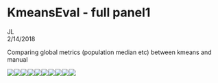 # KmeansEval - full panel1
JL  
2/14/2018  

Comparing global metrics (population median etc) between kmeans and manual






![](KmeansLSEval_files/figure-html/unnamed-chunk-2-1.png)<!-- -->![](KmeansLSEval_files/figure-html/unnamed-chunk-2-2.png)<!-- -->![](KmeansLSEval_files/figure-html/unnamed-chunk-2-3.png)<!-- -->![](KmeansLSEval_files/figure-html/unnamed-chunk-2-4.png)<!-- -->![](KmeansLSEval_files/figure-html/unnamed-chunk-2-5.png)<!-- -->![](KmeansLSEval_files/figure-html/unnamed-chunk-2-6.png)<!-- -->![](KmeansLSEval_files/figure-html/unnamed-chunk-2-7.png)<!-- -->![](KmeansLSEval_files/figure-html/unnamed-chunk-2-8.png)<!-- -->![](KmeansLSEval_files/figure-html/unnamed-chunk-2-9.png)<!-- -->![](KmeansLSEval_files/figure-html/unnamed-chunk-2-10.png)<!-- -->


